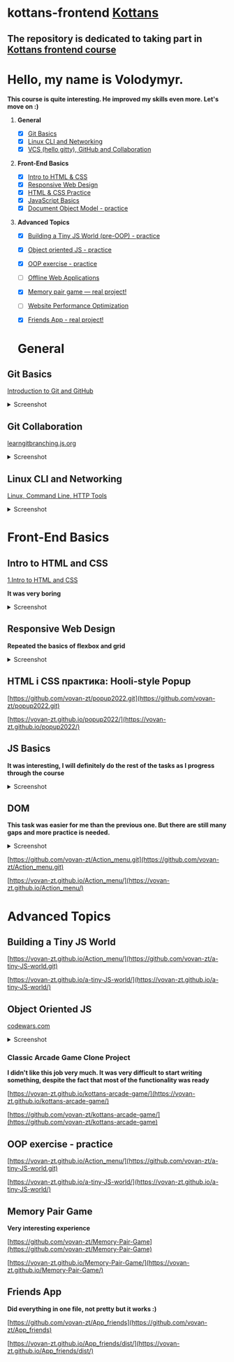 # kottans-frontend   [Kottans](https://kottans.org/)

## The repository is dedicated to taking part in [Kottans frontend course](https://github.com/kottans/frontend)
# Hello, my name is Volodymyr.

**This course is quite interesting. He improved my skills even more. Let's move on :)**


 1. **General**
    - [x] [Git Basics](#0-git-basics)
    - [x] [Linux CLI and Networking](#1-linux-cli-and-networking)
    - [x] [VCS (hello gitty), GitHub and Collaboration](#2-vcs-hello-gitty-github-and-collaboration)
  
 2. **Front-End Basics**

    - [x] [Intro to HTML & CSS](#3-intro-to-html-and-css)
    - [x] [Responsive Web Design](#5-responsive-web-design)
    - [x] [HTML & CSS Practice](#6-html-css-practice)
    - [x] [JavaScript Basics](#7-javascript-basics)
    - [x] [Document Object Model - practice](#8-document-object-model-practice)
  
 3. **Advanced Topics**

    - [x] [Building a Tiny JS World (pre-OOP) - practice](#9-building-a-tiny-js-world-pre-oop-practice)
    - [x] [Object oriented JS - practice](#10-object-oriented-js-practice)
    - [x] [OOP exercise - practice](#11-oop-exercise-practice)
    - [ ] [Offline Web Applications](#12-offline-web-applications)
    - [x] [Memory pair game — real project!](#13-memory-pair-game-real-project)
    - [ ] [Website Performance Optimization](#14-website-performance-optimization)
    - [x] [Friends App - real project!](#15-friends-app-real-project)


    # General
## Git Basics
[Introduction to Git and GitHub](https://learn.udacity.com/courses/ud123)

  <details><summary>Screenshot</summary>
  <p>

  ![Screenshot-image-link](./img/1.png)

  </p>
  </details>

## Git Collaboration

[learngitbranching.js.org](https://learngitbranching.js.org/)  

 <details><summary>Screenshot</summary>
  <p>

  ![Screenshot-image-link](./img/2.png)
  ![Screenshot-image-link](./img/3.png)

  </p>
  </details>

## Linux CLI and Networking

[Linux, Command Line, HTTP Tools](https://linuxsurvival.com/linux-tutorial-end-of-module-4/)  

<details><summary>Screenshot</summary>
  <p>

  ![Screenshot-image-link](./img/linux.png)

  </p>

</details>


 
# Front-End Basics

## Intro to HTML and CSS

[1.Intro to HTML and CSS](https://www.codecademy.com/)

**It was very boring**

<details><summary>Screenshot</summary>
  <p>

  ![Screenshot-image-link](./img/html+css.png)

  </p>
</details>


## Responsive Web Design

**Repeated the basics of flexbox and grid**

<details><summary>Screenshot</summary>
  <p>

  ![Screenshot-image-link](./img//flexbox.png)
  ![Screenshot-image-link](./img/grid.png)

  </p>
</details>



## HTML і CSS практика: Hooli-style Popup

[https://github.com/vovan-zt/popup2022.git](https://github.com/vovan-zt/popup2022.git)  

[https://vovan-zt.github.io/popup2022/](https://vovan-zt.github.io/popup2022/)



## JS Basics

**It was interesting, I will definitely do the rest of the tasks as I progress through the course**

<details><summary>Screenshot</summary>
  <p>

  ![Screenshot-image-link](./img//js-basic1.png)
  ![Screenshot-image-link](./img/js-basic2.png)
  ![Screenshot-image-link](./img/js-basic3.png)

  </p>
</details>


## DOM

**This task was easier for me than the previous one. But there are still many gaps and more practice is needed.**

<details><summary>Screenshot</summary>
  <p>

  ![Screenshot-image-link](./img//js-basic4.png)

  </p>
</details>


[https://github.com/vovan-zt/Action_menu.git](https://github.com/vovan-zt/Action_menu.git)    

[https://vovan-zt.github.io/Action_menu/](https://vovan-zt.github.io/Action_menu/)  


# Advanced Topics
## Building a Tiny JS World

[https://vovan-zt.github.io/Action_menu/](https://github.com/vovan-zt/a-tiny-JS-world.git)  

[https://vovan-zt.github.io/a-tiny-JS-world/](https://vovan-zt.github.io/a-tiny-JS-world/) 

## Object Oriented JS

[codewars.com](https://www.codewars.com/users/VoVaN-zt/badges/large) 


<details><summary>Screenshot</summary>
  <p>

  ![Screenshot-image-link](./img//codewars.png)

  </p>
</details>

### Classic Arcade Game Clone Project
**I didn't like this job very much. It was very difficult to start writing something, despite the fact that most of the functionality was ready**

[https://vovan-zt.github.io/kottans-arcade-game/](https://vovan-zt.github.io/kottans-arcade-game/)  

[https://github.com/vovan-zt/kottans-arcade-game/](https://github.com/vovan-zt/kottans-arcade-game) 


## OOP exercise - practice

[https://vovan-zt.github.io/Action_menu/](https://github.com/vovan-zt/a-tiny-JS-world.git)  

[https://vovan-zt.github.io/a-tiny-JS-world/](https://vovan-zt.github.io/a-tiny-JS-world/) 


## Memory Pair Game

  **Very interesting experience**

[https://github.com/vovan-zt/Memory-Pair-Game](https://github.com/vovan-zt/Memory-Pair-Game)  

[https://vovan-zt.github.io/Memory-Pair-Game/](https://vovan-zt.github.io/Memory-Pair-Game/) 


## Friends App

  **Did everything in one file, not pretty but it works :)**

[https://github.com/vovan-zt/App_friends](https://github.com/vovan-zt/App_friends)  

[https://vovan-zt.github.io/App_friends/dist/](https://vovan-zt.github.io/App_friends/dist/) 


























